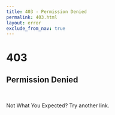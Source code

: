 ```yaml
---
title: 403 - Permission Denied
permalink: 403.html
layout: error
exclude_from_nav: true
---
```


  <div id="panel" class="panel text-center">
    <span class="error-icons fa-stack fa-lg">
      <i class="fa fa-stack-2x fa-circle-thin"></i>
      <span >
        <h1 class="fa-stack-1x">403</h1>
      </span>
    </span>
    <h2 class="error-icon-msg">Permission Denied</h2>
    <br />
    <p>Not What You Expected? Try another link.</p>
  </div>
